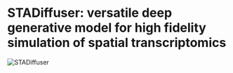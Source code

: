 STADiffuser: versatile deep generative model for high fidelity simulation of spatial transcriptomics
=======================================

![STADiffuser](https://github.com/messcode/STADiffuser/tree/main/docs/_static/STADiffuser-backbone.png)
